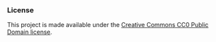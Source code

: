 

### License

This project is made available under the [Creative Commons CC0 Public Domain license](LICENSE.md).
